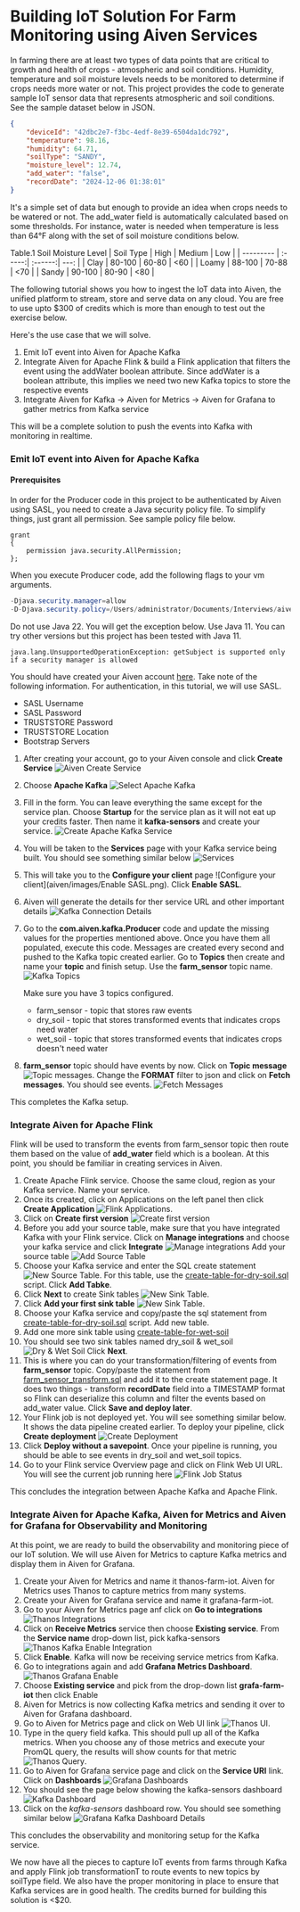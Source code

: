 # Building IoT Solution For Farm Monitoring using Aiven Services

In farming there are at least two types of data points that are critical to growth and health of crops - atmospheric and soil conditions. 
Humidity, temperature and soil moisture levels needs to be monitored to determine if crops needs more water or not. This project provides 
the code to generate sample IoT sensor data that represents atmospheric and soil conditions. See the sample dataset below in JSON.

```json
{
    "deviceId": "42dbc2e7-f3bc-4edf-8e39-6504da1dc792",
    "temperature": 98.16,
    "humidity": 64.71,
    "soilType": "SANDY",
    "moisture_level": 12.74,
    "add_water": "false",
    "recordDate": "2024-12-06 01:38:01"
}
```
It's a simple set of data but enough to provide an idea when crops needs to be watered or not. The add_water field is automatically calculated
based on some thresholds. For instance, water is needed when temperature is less than 64°F along with the set of soil moisture conditions below.

Table.1 Soil Moisture Level
| Soil Type  |  High  | Medium  | Low  |
| ---------  | :-----:| :------:| ---: |
| Clay       | 80-100 | 60-80   | <60  |
| Loamy      | 88-100 | 70-88   | <70  |
| Sandy      | 90-100 | 80-90   | <80  |  

The following tutorial shows you how to ingest the IoT data into Aiven, the unified platform to stream, store and serve data on any cloud.
You are free to use upto $300 of credits which is more than enough to test out the exercise below. 

Here's the use case that we will solve. 

1. Emit IoT event into Aiven for Apache Kafka
2. Integrate Aiven for Apache Flink & build a Flink application that filters the event using the addWater boolean attribute. Since addWater is a boolean attribute, this implies we need two new Kafka topics to store the respective events
3. Integrate Aiven for Kafka -> Aiven for Metrics -> Aiven for Grafana to gather metrics from Kafka service

This will be a complete solution to push the events into Kafka with monitoring in realtime. 

### Emit IoT event into Aiven for Apache Kafka
#### Prerequisites
In order for the Producer code in this project to be authenticated by Aiven using SASL, you need to create a Java security policy file. To simplify things, just grant all permission. See sample policy file below.
``` shell
grant
{
    permission java.security.AllPermission;
};
```
When you execute Producer code, add the following flags to your vm arguments.

```java
-Djava.security.manager=allow
-D-Djava.security.policy=/Users/administrator/Documents/Interviews/aiven/java.policy.aiven
```
Do not use Java 22. You will get the exception below. Use Java 11. You can try other versions but this project has been tested with Java 11.

```shell
java.lang.UnsupportedOperationException: getSubject is supported only if a security manager is allowed
```

You should have created your Aiven account [here](https://console.aiven.io/signup). Take note of the following information. For authentication, in this tutorial, we will use SASL.
* SASL Username
* SASL Password
* TRUSTSTORE Password
* TRUSTSTORE Location
* Bootstrap Servers

1. After creating your account, go to your Aiven console and click **Create Service** ![Aiven Create Service](aiven/images/Create_Service.png)
2. Choose **Apache Kafka** ![Select Apache Kafka](aiven/images/Select_Apache_Kafka.png)
3. Fill in the form. You can leave everything the same except for the service plan. Choose **Startup** for the service plan as it will not eat up your credits faster. Then name it **kafka-sensors** and create your service. ![Create Apache Kafka Service](aiven/images/Create_Apache_Kafka_Service.png)
4. You will be taken to the **Services** page with your Kafka service being built. You should see something similar below ![Services](aiven/images/Services.png)
5. This will take you to the **Configure your client** page ![Configure your client](aiven/images/Enable SASL.png). Click **Enable SASL**.
6. Aiven will generate the details for ther service URL and other important details ![Kafka Connection Details](aiven/images/Kafka_Client_Connection_Details.png)
7. Go to the **com.aiven.kafka.Producer** code and update the missing values for the properties mentioned above. Once you have them all populated, execute this code. 
Messages are created every second and pushed to the Kafka topic created earlier.
Go to **Topics** then create and name your **topic** and finish setup. Use the **farm_sensor** topic name.  ![Kafka Topics](aiven/images/Topics.png)

    Make sure you have 3 topics configured.
    * farm_sensor - topic that stores raw events
    * dry_soil - topic that stores transformed events that indicates crops need water
    * wet_soil - topic that stores transformed events that indicates crops doesn't need water

8. **farm_sensor** topic should have events by now. Click on **Topic message** ![Topic messages](aiven/images/Topic_Messages.png). 
Change the **FORMAT** filter to json and click on **Fetch messages**. You should see events. ![Fetch Messages](aiven/images/Fetch_Messages.png)

This completes the Kafka setup.

### Integrate Aiven for Apache Flink
Flink will be used to transform the events from farm_sensor topic then route them based on the value of **add_water** field which is a boolean. At this point, you should be familiar in creating services in Aiven. 
1. Create Apache Flink service. Choose the same cloud, region as your Kafka service. Name your service.
2. Once its created, click on Applications on the left panel then click **Create Application** ![Flink Applications](aiven/images/Flink_Create_Application.png). 
3. Click on **Create first version** ![Create first version](aiven/images/Application_Create_First_Version.png)
4. Before you add your source table, make sure that you have integrated Kafka with your Flink service. Click on **Manage integrations** and choose your kafka service and click **Integrate** ![Manage integrations](aiven/images/Flink_Kafka_Service_Integration.png) Add your source table ![Add Source Table](aiven/images/Applications_Add_First_Source_Table.png)
5. Choose your Kafka service and enter the SQL create statement ![New Source Table](aiven/images/Application_Add_New_Source_Table.png). For this table, use the [create-table-for-dry-soil.sql](aiven/flink/create-table-for-farm-sensor.sql) script. Click **Add Tabke**.
6. Click **Next** to create Sink tables ![New Sink Table](aiven/images/Application_Sink_Table.png).
7. Click **Add your first sink table** ![New Sink Table](aiven/images/Add_Your_First_Sink_Table.png).
8. Choose your Kafka service and copy/paste the sql statement from [create-table-for-dry-soil.sql](aiven/flink/create-table-for-dry-soil.sql) script. Add new table.
9. Add one more sink table using [create-table-for-wet-soil](aiven/flink/create-table-for-wet-soil.sql)
10. You should see two sink tables named dry_soil & wet_soil ![Dry & Wet Soil](aiven/images/Two_Sink_Tables.png) Click **Next**.
11. This is where you can do your transformation/filtering of events from **farm_sensor** topic. Copy/paste the statement from [farm_sensor_transform.sql](aiven/flink/farm_sensor_transform.sql) and add it to the create statement page. It does two things - transform **recordDate** field into a TIMESTAMP format so Flink can deserialize this column and filter the events based on add_water value. Click **Save and deploy later**.
12. Your Flink job is not deployed yet. You will see something similar below. It shows the data pipeline created earlier. To deploy your pipeline, click **Create deployment** ![Create Deployment](aiven/images/Create_Deployment.png)
13. Click **Deploy without a savepoint**. Once your pipeline is running, you should be able to see events in dry_soil and wet_soil topics.
14. Go to your Flink service Overview page and click on Flink Web UI URL. You will see the current job running here ![Flink Job Status](aiven/images/Flink_Job_Status.png)

This concludes the integration between Apache Kafka and Apache Flink.

### Integrate Aiven for Apache Kafka, Aiven for Metrics and Aiven for Grafana for Observability and Monitoring
At this point, we are ready to build the observability and monitoring piece of our IoT solution. We will use Aiven for Metrics to capture Kafka metrics and display them in Aiven for Grafana. 
1. Create your Aiven for Metrics and name it thanos-farm-iot. Aiven for Metrics uses Thanos to capture metrics from many systems.
2. Create your Aiven for Grafana service and name it grafana-farm-iot.
3. Go to your Aiven for Metrics page anf click on **Go to integrations** ![Thanos Integrations](aiven/images/Thanos_Integrations.png)
4. Click on **Receive Metrics** service then choose **Existing service**. From the **Service name** drop-down list, pick kafka-sensors ![Thanos Kafka Enable Integration](aiven/images/Thanos_Kafka_Sensor_Integration.png)
5.  Click **Enable**. Kafka will now be receiving service metrics from Kafka.
6.  Go to integrations again and add **Grafana Metrics Dashboard**.  ![Thanos Grafana Enable](aiven/images/Thanos_Grafana_Metrics.png)
7.  Choose **Existing service** and pick from the drop-down list **grafa-farm-iot** then click Enable
8.  Aiven for Metrics is now collecting Kafka metrics and sending it over to Aiven for Grafana dashboard.
9.  Go to Aiven for Metrics page and click on Web UI link ![Thanos UI](aiven/images/Thanos_UI.png).
10.  Type in the query field kafka. This should pull up all of the Kafka metrics. When you choose any of those metrics and execute your PromQL query, the results will show counts for that metric ![Thanos Query](aiven/images/Thanos_Query.png).
11.  Go to Aiven for Grafana service page and click on the **Service URI** link. Click on **Dashboards** ![Grafana Dashboards](aiven/images/Grafana_Dashboards.png)
12.   You should see the page below showing the kafka-sensors dashboard ![Kafka Dashboard](aiven/images/Grafana_Dasboards_Kafka.png)
13.   Click on the *kafka-sensors* dashboard row. You should see something similar below ![Grafana Kafka Dashboard Details](aiven/images/Grafana_Kafka_Dashboard_Details.png)

This concludes the observability and monitoring setup for the Kafka service. 

We now have all the pieces to capture IoT events from farms through Kafka and apply Flink job transformationT to route events to new topics by soilType field. We also have the proper monitoring in place to ensure that Kafka services are in good health. The credits burned for building this solution is <$20. 
